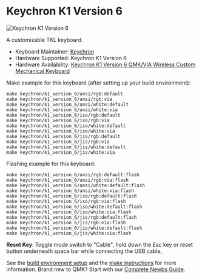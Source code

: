 # Keychron K1 Version 6

![Keychron K1 Version 6](https://cdn.shopify.com/s/files/1/0059/0630/1017/files/K1_Version_6_6.jpg)

A customizable TKL keyboard.

* Keyboard Maintainer: [Keychron](https://github.com/keychron)
* Hardware Supported: Keychron K1 Version 6
* Hardware Availability: [Keychron K1 Version 6 QMK/VIA Wireless Custom Mechanical Keyboard](https://www.keychron.com/products/keychron-k1-qmk-wireless-mechanical-keyboard-version-6)

Make example for this keyboard (after setting up your build environment):

    make keychron/k1_version_6/ansi/rgb:default
    make keychron/k1_version_6/ansi/rgb:via
    make keychron/k1_version_6/ansi/white:default
    make keychron/k1_version_6/ansi/white:via
    make keychron/k1_version_6/iso/rgb:default
    make keychron/k1_version_6/iso/rgb:via
    make keychron/k1_version_6/iso/white:default
    make keychron/k1_version_6/iso/white:via
    make keychron/k1_version_6/jis/rgb:default
    make keychron/k1_version_6/jis/rgb:via
    make keychron/k1_version_6/jis/white:default
    make keychron/k1_version_6/jis/white:via

Flashing example for this keyboard:

    make keychron/k1_version_6/ansi/rgb:default:flash
    make keychron/k1_version_6/ansi/rgb:via:flash
    make keychron/k1_version_6/ansi/white:default:flash
    make keychron/k1_version_6/ansi/white:via:flash
    make keychron/k1_version_6/iso/rgb:default:flash
    make keychron/k1_version_6/iso/rgb:via:flash
    make keychron/k1_version_6/iso/white:default:flash
    make keychron/k1_version_6/iso/white:via:flash
    make keychron/k1_version_6/jis/rgb:default:flash
    make keychron/k1_version_6/jis/rgb:via:flash
    make keychron/k1_version_6/jis/white:default:flash
    make keychron/k1_version_6/jis/white:via:flash

**Reset Key**: Toggle mode switch to "Cable", hold down the *Esc* key or reset button underneath space bar while connecting the USB cable,

See the [build environment setup](https://docs.qmk.fm/#/getting_started_build_tools) and the [make instructions](https://docs.qmk.fm/#/getting_started_make_guide) for more information. Brand new to QMK? Start with our [Complete Newbs Guide](https://docs.qmk.fm/#/newbs).
